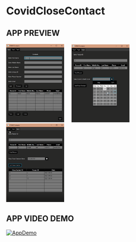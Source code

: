 # CovidCloseContact

## APP PREVIEW
<img src="./tab1.png" width=31% height=31%>&nbsp;&nbsp;&nbsp;&nbsp;&nbsp;<img src="./tab2.png" width=31% height=31%>&nbsp;&nbsp;&nbsp;&nbsp;&nbsp;<img src="./tab3.png" width=31% height=31%>

## APP VIDEO DEMO
[![AppDemo](https://img.youtube.com/vi/vl7NXtBB7a0/0.jpg)](https://youtu.be/vl7NXtBB7a0)

